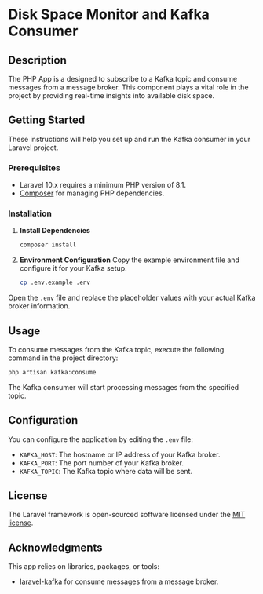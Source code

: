 # Disk Space Monitor and Kafka Consumer

## Description
The PHP App is a designed to subscribe to a Kafka topic and consume messages from a message broker. This component plays a vital role in the project by providing real-time insights into available disk space. 

## Getting Started
These instructions will help you set up and run the Kafka consumer in your Laravel project.

### Prerequisites
- Laravel 10.x requires a minimum PHP version of 8.1.
- [Composer](https://getcomposer.org/) for managing PHP dependencies.

### Installation
1.  **Install Dependencies**
    ```bash
    composer install
    ```

2.  **Environment Configuration**
Copy the example environment file and configure it for your Kafka setup.
    ```bash
    cp .env.example .env
    ```

Open the `.env` file and replace the placeholder values with your actual Kafka broker information.

## Usage
To consume messages from the Kafka topic, execute the following command in the project directory:
```bash
php artisan kafka:consume
```

The Kafka consumer will start processing messages from the specified topic.

## Configuration
You can configure the application by editing the `.env` file:
- `KAFKA_HOST`: The hostname or IP address of your Kafka broker.
- `KAFKA_PORT`: The port number of your Kafka broker.
- `KAFKA_TOPIC`: The Kafka topic where data will be sent.
  
## License
The Laravel framework is open-sourced software licensed under the [MIT license](https://opensource.org/licenses/MIT).

## Acknowledgments
This app relies on libraries, packages, or tools:
  - [laravel-kafka](https://github.com/mateusjunges/laravel-kafka) for consume messages from a message broker.